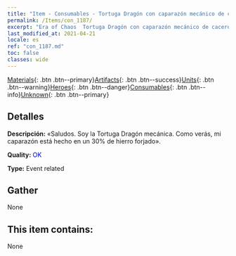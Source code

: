```yaml
---
title: "Item - Consumables - Tortuga Dragón con caparazón mecánico de cacerola"
permalink: /Items/con_1187/
excerpt: "Era of Chaos  Tortuga Dragón con caparazón mecánico de cacerola"
last_modified_at: 2021-04-21
locale: es
ref: "con_1187.md"
toc: false
classes: wide
---
```

 [Materials](/es/Items/){: .btn .btn--primary}[Artifacts](/es/Items/Artifacts/){: .btn .btn--success}[Units](/es/Items/Units/){: .btn .btn--warning}[Heroes](/es/Items/Heroes/){: .btn .btn--danger}[Consumables](/es/Items/Consumables/){: .btn .btn--info}[Unknown](/es/Items/Unknown/){: .btn .btn--primary}

## Detalles
 **Descripción:** «Saludos. Soy la Tortuga Dragón mecánica. Como verás, mi caparazón está hecho en un 30% de hierro forjado».

 **Quality:** <span style="color: #0000CD">OK</span>

 **Type:** Event related

## Gather

  None

## This item contains:

  None

